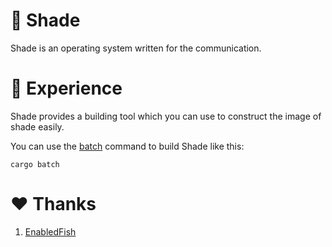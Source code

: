 # 🌃 Shade

Shade is an operating system written for the communication.

# 📃 Experience

Shade provides a building tool which you can use to construct the image of shade easily.

You can use the [batch](./Batch.shb) command to build Shade like this:

```shell
cargo batch
```

# ❤️ Thanks

1. [EnabledFish](https://github.com/EnabledFish)
